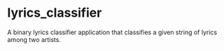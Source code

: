 # lyrics_classifier
A binary lyrics classifier application that classifies a given string of lyrics among two artists.
